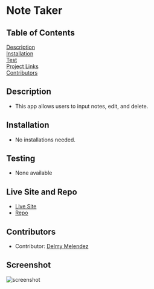 # Note Taker


## Table of Contents
[Description](#description)  
[Installation](#Installation)  
[Test](#Testing)  
[Project Links](#live-Site-and-Repo)  
[Contributors](#Contributors)  

## Description
* This app allows users to input notes, edit, and delete.

## Installation
* No installations needed.

## Testing
* None available

## Live Site and Repo
* [Live Site](https://delmymm-notetaker.herokuapp.com/)
* [Repo](https://github.com/delmymm/Del.Mel-Homework-11)

## Contributors
* Contributor: [Delmy Melendez](https://github.com/delmymm)

## Screenshot

![screenshot](public/assets/imgs/screenshot.png)
